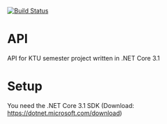 [![Build Status](https://dev.azure.com/gablau3/gablau3/_apis/build/status/KamandaX.RecommendationAPI?branchName=master)](https://dev.azure.com/gablau3/gablau3/_build/latest?definitionId=2&branchName=master)
# API
API for KTU semester project written in .NET Core 3.1
# Setup
You need the .NET Core 3.1 SDK (Download: https://dotnet.microsoft.com/download)
